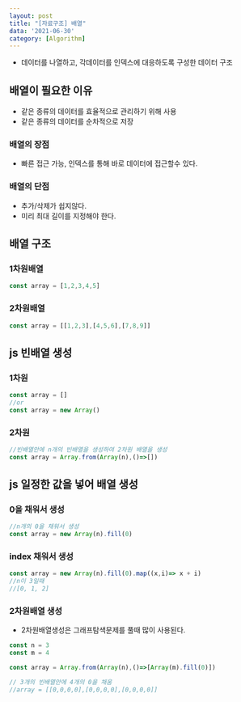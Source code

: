 ```yaml
---
layout: post
title: "[자료구조] 배열"
data: '2021-06-30'
category: [Algorithm]
---
```


- 데이터를 나열하고, 각데이터를 인덱스에 대응하도록 구성한 데이터 구조

## 배열이 필요한 이유

- 같은 종류의 데이터를 효율적으로 관리하기 위해 사용
- 같은 종류의 데이터를 순차적으로 저장 

### 배열의 장점

- 빠른 접근 가능, 인덱스를 통해 바로 데이터에 접근할수 있다. 

### 배열의 단점 

- 추가/삭제가 쉽지않다.
- 미리 최대 길이를 지정해야 한다.

## 배열 구조 

### 1차원배열

```js
const array = [1,2,3,4,5]
```

### 2차원배열

```js
const array = [[1,2,3],[4,5,6],[7,8,9]]
```

## js 빈배열 생성

### 1차원

```js
const array = []
//or
const array = new Array()
```

### 2차원

```js
//빈배열안에 n개의 빈배열을 생성하여 2차원 배열을 생성 
const array = Array.from(Array(n),()=>[])
```

## js 일정한 값을 넣어 배열 생성

### 0을 채워서 생성

```js
//n개의 0을 채워서 생성
const array = new Array(n).fill(0)
```

### index 채워서 생성

```js
const array = new Array(n).fill(0).map((x,i)=> x + i)
//n이 3일때 
//[0, 1, 2]
```

### 2차원배열 생성

- 2차원배열생성은 그래프탐색문제를 풀때 많이 사용된다.

```js
const n = 3
const m = 4

const array = Array.from(Array(n),()=>[Array(m).fill(0)])

// 3개의 빈배열안에 4개의 0을 채움
//array = [[0,0,0,0],[0,0,0,0],[0,0,0,0]]
```

